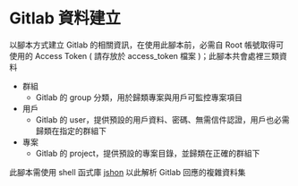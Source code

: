 # Gitlab 資料建立

以腳本方式建立 Gitlab 的相關資訊，在使用此腳本前，必需自 Root 帳號取得可使用的 Access Token ( 請存放於 access_token 檔案 )；此腳本共會處裡三類資料

+ 群組
    - Gitlab 的 group 分類，用於歸類專案與用戶可監控專案項目
+ 用戶
    - Gitlab 的 user，提供預設的用戶資料、密碼、無需信件認證，用戶也必需歸類在指定的群組下
+ 專案
    - Gitlab 的 project，提供預設的專案目錄，並歸類在正確的群組下

此腳本需使用 shell 函式庫 [jshon](http://kmkeen.com/jshon/) 以此解析 Gitlab 回應的複雜資料集
